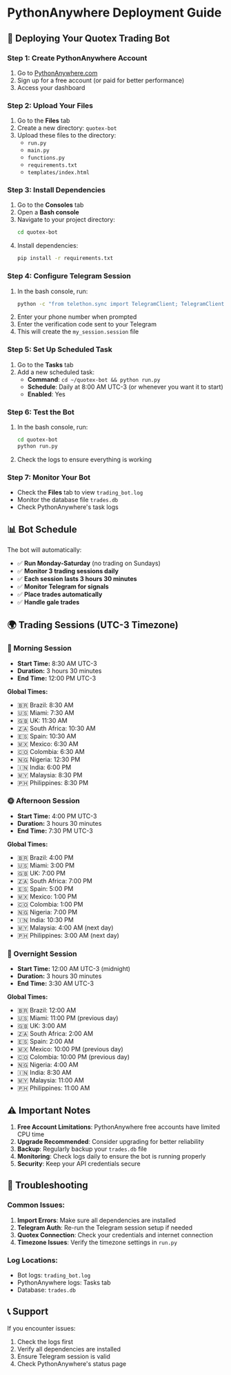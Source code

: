 # PythonAnywhere Deployment Guide

## 🚀 Deploying Your Quotex Trading Bot

### Step 1: Create PythonAnywhere Account
1. Go to [PythonAnywhere.com](https://www.pythonanywhere.com)
2. Sign up for a free account (or paid for better performance)
3. Access your dashboard

### Step 2: Upload Your Files
1. Go to the **Files** tab
2. Create a new directory: `quotex-bot`
3. Upload these files to the directory:
   - `run.py`
   - `main.py`
   - `functions.py`
   - `requirements.txt`
   - `templates/index.html`

### Step 3: Install Dependencies
1. Go to the **Consoles** tab
2. Open a **Bash console**
3. Navigate to your project directory:
   ```bash
   cd quotex-bot
   ```
4. Install dependencies:
   ```bash
   pip install -r requirements.txt
   ```

### Step 4: Configure Telegram Session
1. In the bash console, run:
   ```bash
   python -c "from telethon.sync import TelegramClient; TelegramClient('my_session', 26500165, '119c983b9aee401c4411b140bf11f463').start()"
   ```
2. Enter your phone number when prompted
3. Enter the verification code sent to your Telegram
4. This will create the `my_session.session` file

### Step 5: Set Up Scheduled Task
1. Go to the **Tasks** tab
2. Add a new scheduled task:
   - **Command**: `cd ~/quotex-bot && python run.py`
   - **Schedule**: Daily at 8:00 AM UTC-3 (or whenever you want it to start)
   - **Enabled**: Yes

### Step 6: Test the Bot
1. In the bash console, run:
   ```bash
   cd quotex-bot
   python run.py
   ```
2. Check the logs to ensure everything is working

### Step 7: Monitor Your Bot
- Check the **Files** tab to view `trading_bot.log`
- Monitor the database file `trades.db`
- Check PythonAnywhere's task logs

## 📊 Bot Schedule

The bot will automatically:
- ✅ **Run Monday-Saturday** (no trading on Sundays)
- ✅ **Monitor 3 trading sessions daily**
- ✅ **Each session lasts 3 hours 30 minutes**
- ✅ **Monitor Telegram for signals**
- ✅ **Place trades automatically**
- ✅ **Handle gale trades**

## 🌍 Trading Sessions (UTC-3 Timezone)

### 🌅 Morning Session
- **Start Time:** 8:30 AM UTC-3
- **Duration:** 3 hours 30 minutes
- **End Time:** 12:00 PM UTC-3

**Global Times:**
- 🇧🇷 Brazil: 8:30 AM
- 🇺🇸 Miami: 7:30 AM
- 🇬🇧 UK: 11:30 AM
- 🇿🇦 South Africa: 10:30 AM
- 🇪🇸 Spain: 10:30 AM
- 🇲🇽 Mexico: 6:30 AM
- 🇨🇴 Colombia: 6:30 AM
- 🇳🇬 Nigeria: 12:30 PM
- 🇮🇳 India: 6:00 PM
- 🇲🇾 Malaysia: 8:30 PM
- 🇵🇭 Philippines: 8:30 PM

### 🌞 Afternoon Session
- **Start Time:** 4:00 PM UTC-3
- **Duration:** 3 hours 30 minutes
- **End Time:** 7:30 PM UTC-3

**Global Times:**
- 🇧🇷 Brazil: 4:00 PM
- 🇺🇸 Miami: 3:00 PM
- 🇬🇧 UK: 7:00 PM
- 🇿🇦 South Africa: 7:00 PM
- 🇪🇸 Spain: 5:00 PM
- 🇲🇽 Mexico: 1:00 PM
- 🇨🇴 Colombia: 1:00 PM
- 🇳🇬 Nigeria: 7:00 PM
- 🇮🇳 India: 10:30 PM
- 🇲🇾 Malaysia: 4:00 AM (next day)
- 🇵🇭 Philippines: 3:00 AM (next day)

### 🌙 Overnight Session
- **Start Time:** 12:00 AM UTC-3 (midnight)
- **Duration:** 3 hours 30 minutes
- **End Time:** 3:30 AM UTC-3

**Global Times:**
- 🇧🇷 Brazil: 12:00 AM
- 🇺🇸 Miami: 11:00 PM (previous day)
- 🇬🇧 UK: 3:00 AM
- 🇿🇦 South Africa: 2:00 AM
- 🇪🇸 Spain: 2:00 AM
- 🇲🇽 Mexico: 10:00 PM (previous day)
- 🇨🇴 Colombia: 10:00 PM (previous day)
- 🇳🇬 Nigeria: 4:00 AM
- 🇮🇳 India: 8:30 AM
- 🇲🇾 Malaysia: 11:00 AM
- 🇵🇭 Philippines: 11:00 AM

## ⚠️ Important Notes

1. **Free Account Limitations**: PythonAnywhere free accounts have limited CPU time
2. **Upgrade Recommended**: Consider upgrading for better reliability
3. **Backup**: Regularly backup your `trades.db` file
4. **Monitoring**: Check logs daily to ensure the bot is running properly
5. **Security**: Keep your API credentials secure

## 🔧 Troubleshooting

### Common Issues:
1. **Import Errors**: Make sure all dependencies are installed
2. **Telegram Auth**: Re-run the Telegram session setup if needed
3. **Quotex Connection**: Check your credentials and internet connection
4. **Timezone Issues**: Verify the timezone settings in `run.py`

### Log Locations:
- Bot logs: `trading_bot.log`
- PythonAnywhere logs: Tasks tab
- Database: `trades.db`

## 📞 Support

If you encounter issues:
1. Check the logs first
2. Verify all dependencies are installed
3. Ensure Telegram session is valid
4. Check PythonAnywhere's status page
